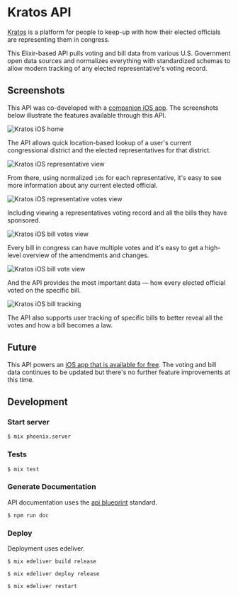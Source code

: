 # Kratos API

[Kratos](https://getkratos.com/) is a platform for people to keep-up with how their elected officials are representing them in congress.

This Elixir-based API pulls voting and bill data from various U.S. Government open data sources and normalizes everything with standardized schemas to allow modern tracking of any elected representative's voting record.

## Screenshots

This API was co-developed with a [companion iOS app](https://apps.apple.com/us/app/kratos-build-your-democracy/id1198595150). The screenshots below illustrate the features available through this API.

![Kratos iOS home](screenshots/home.png)

The API allows quick location-based lookup of a user's current congressional district and the elected representatives for that district.

![Kratos iOS representative view](screenshots/representative-view.png)

From there, using normalized `ids` for each representative, it's easy to see more information about any current elected official.

![Kratos iOS representative votes view](screenshots/representative-votes.png)

Including viewing a representatives voting record and all the bills they have sponsored.

![Kratos iOS bill votes view](screenshots/bill-votes.png)

Every bill in congress can have multiple votes and it's easy to get a high-level overview of the amendments and changes.

![Kratos iOS bill vote view](screenshots/bill-vote.png)

And the API provides the most important data — how every elected official voted on the specific bill.

![Kratos iOS bill tracking](screenshots/bill-tracking.png)

The API also supports user tracking of specific bills to better reveal all the votes and how a bill becomes a law.

## Future

This API powers an [iOS app that is available for free](https://apps.apple.com/us/app/kratos-build-your-democracy/id1198595150). The voting and bill data continues to be updated but there's no further feature improvements at this time.

## Development

### Start server

    $ mix phoenix.server

### Tests

    $ mix test

### Generate Documentation

API documentation uses the [api blueprint](https://apiblueprint.org/) standard.

    $ npm run doc

### Deploy

Deployment uses edeliver.

    $ mix edeliver build release

    $ mix edeliver deploy release

    $ mix edeliver restart
